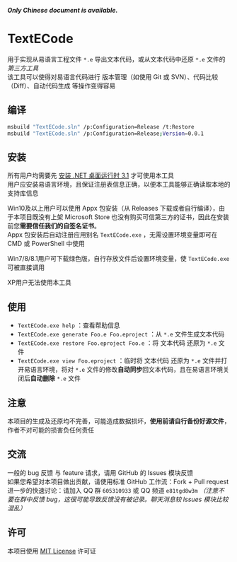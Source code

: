 ***Only Chinese document is available.***

# TextECode
用于实现从易语言工程文件 `*.e` 导出文本代码，或从文本代码中还原 `*.e` 文件的 *第三方工具*  
该工具可以使得对易语言代码进行 版本管理（如使用 Git 或 SVN）、代码比较（Diff）、自动代码生成 等操作变得容易  

## 编译
```bash
msbuild "TextECode.sln" /p:Configuration=Release /t:Restore
msbuild "TextECode.sln" /p:Configuration=Release;Version=0.0.1
```

## 安装
所有用户均需要先 [安装 .NET 桌面运行时 3.1](https://dotnet.microsoft.com/zh-cn/download/dotnet/3.1) 才可使用本工具  
用户应安装易语言环境，且保证注册表信息正确，以便本工具能够正确读取本地的支持库信息  

Win10及以上用户可以使用 Appx 包安装（从 Releases 下载或者自行编译），由于本项目既没有上架 Microsoft Store 也没有购买可信第三方的证书，因此在安装前您**需要信任我们的自签名证书**。  
Appx 包安装后自动注册应用别名 `TextECode.exe` ，无需设置环境变量即可在 CMD 或 PowerShell 中使用  

Win7/8/8.1用户可下载绿色版，自行存放文件后设置环境变量，使 `TextECode.exe` 可被直接调用  

XP用户无法使用本工具

## 使用
- `TextECode.exe help` ：查看帮助信息
- `TextECode.exe generate Foo.e Foo.eproject` ：从 `*.e` 文件生成文本代码
- `TextECode.exe restore Foo.eproject Foo.e` ：将 文本代码 还原为 `*.e` 文件
- `TextECode.exe view Foo.eproject` ：临时将 文本代码 还原为 `*.e` 文件并打开易语言环境，将对 `*.e` 文件的修改**自动同步**回文本代码，且在易语言环境关闭后**自动删除** `*.e` 文件

## 注意
本项目的生成及还原均不完善，可能造成数据损坏，**使用前请自行备份好源文件**，作者不对可能的损害负任何责任

## 交流
一般的 bug 反馈 与 feature 请求，请用 GitHub 的 Issues 模块反馈  
如果您希望对本项目做出贡献，请使用标准 GitHub 工作流：Fork + Pull request  
进一步的快速讨论：请加入 QQ 群 `605310933` 或 QQ 频道 `e81tgd8w3m` *（注意不要在群中反馈 bug，这很可能导致反馈没有被记录。聊天消息较 Issues 模块比较混乱）*  

## 许可
本项目使用 [MIT License](./LICENSE.txt) 许可证
